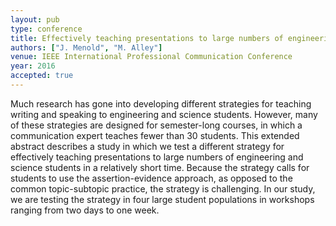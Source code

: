 ```yaml
---
layout: pub
type: conference
title: Effectively teaching presentations to large numbers of engineering and science students
authors: ["J. Menold", "M. Alley"]
venue: IEEE International Professional Communication Conference 
year: 2016
accepted: true
---
```

Much research has gone into developing different strategies for teaching writing and speaking to engineering and science students. However, many of these strategies are designed for semester-long courses, in which a communication expert teaches fewer than 30 students. This extended abstract describes a study in which we test a different strategy for effectively teaching presentations to large numbers of engineering and science students in a relatively short time. Because the strategy calls for students to use the assertion-evidence approach, as opposed to the common topic-subtopic practice, the strategy is challenging. In our study, we are testing the strategy in four large student populations in workshops ranging from two days to one week.
